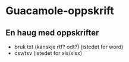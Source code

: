 # Guacamole-oppskrift
## En haug med oppskrifter

- bruk txt (kanskje rtf? odt?) (istedet for word) 
- csv/tsv (istedet for xls/xlsx)
